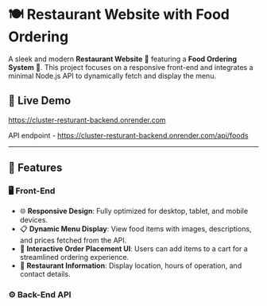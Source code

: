 # 🍽️ Restaurant Website with Food Ordering  

A sleek and modern **Restaurant Website** 🏨 featuring a **Food Ordering System** 🍕. This project focuses on a responsive front-end and integrates a minimal Node.js API to dynamically fetch and display the menu.  


## 🔗 Live Demo 
<a href = 'https://cluster-resturant-backend.onrender.com' > https://cluster-resturant-backend.onrender.com</a>

API endpoint - <a href = 'https://cluster-resturant-backend.onrender.com/api/foods' > https://cluster-resturant-backend.onrender.com/api/foods</a>

---

## 🌟 Features  

### 🖥️ Front-End  
- 🌐 **Responsive Design**: Fully optimized for desktop, tablet, and mobile devices.  
- 📋 **Dynamic Menu Display**: View food items with images, descriptions, and prices fetched from the API.  
- 🛒 **Interactive Order Placement UI**: Users can add items to a cart for a streamlined ordering experience.  
- 📍 **Restaurant Information**: Display location, hours of operation, and contact details.  

### ⚙️ Back-End API  
